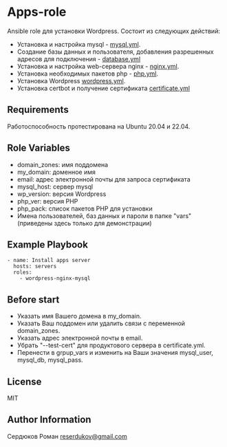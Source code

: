 Apps-role
=========

Ansible role для установки Wordpress.
Состоит из следующих действий:
- Установка и настройка mysql - [mysql.yml](https://github.com/roman-serdyukov/wordpress-nginx-mysql/blob/main/tasks/mysql.yml).
- Создание базы данных и пользователя, добавления разрешенных адресов для подключения - [database.yml](https://github.com/roman-serdyukov/wordpress-nginx-mysql/blob/main/tasks/database.yml)
- Установка и настройка web-сервера nginx - [nginx.yml](https://github.com/roman-serdyukov/wordpress-nginx-mysql/blob/main/tasks/nginx.yml).
- Установка необходимых пакетов php - [php.yml](https://github.com/roman-serdyukov/wordpress-nginx-mysql/blob/main/tasks/php.yml).
- Установка Wordpress [wordpress.yml](https://github.com/roman-serdyukov/wordpress-nginx-mysql/blob/main/tasks/wordpress.yml).
- Установка certbot и получение сертификата [certificate.yml](https://github.com/roman-serdyukov/wordpress-nginx-mysql/blob/main/tasks/certificate.yml)

Requirements
------------

Работоспособность протестирована на Ubuntu 20.04 и 22.04.


Role Variables
--------------

- domain_zones:   имя поддомена
- my_domain:      доменное имя
- email:          адрес электронной почты для запроса сертификата
- mysql_host:     сервер mysql
- wp_version:     версия Wordpress
- php_ver:        версия PHP
- php_pack:       cписок пакетов PHP для установки
- Имена пользователей, баз данных и пароли в папке "vars" (приведены здесь только для демонстрации)

Example Playbook
----------------
```
- name: Install apps server
  hosts: servers
  roles:
    - wordpress-nginx-mysql
```

Before start
----------------

- Указать имя Вашего домена в my_domain.
- Указать Ваш поддомен или удалить связи с переменной domain_zones.
- Указать адрес электронной почты в email.
- Убрать "--test-cert" для продуктового сервера в certificate.yml.
- Перенести в grpup_vars и изменить на Ваши значения mysql_user, mysql_db, mysql_pass.  

License
-------

MIT

Author Information
------------------

Сердюков Роман
reserdukov@gmail.com